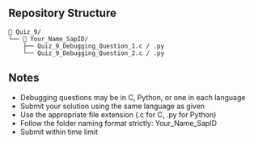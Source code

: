 ## Repository Structure
```
📁 Quiz_9/
└── 📁 Your_Name_SapID/
    ├── Quiz_9_Debugging_Question_1.c / .py
    └── Quiz_9_Debugging_Question_2.c / .py
```

## Notes
- Debugging questions may be in C, Python, or one in each language
- Submit your solution using the same language as given
- Use the appropriate file extension (.c for C, .py for Python)
- Follow the folder naming format strictly: Your_Name_SapID
- Submit within time limit
